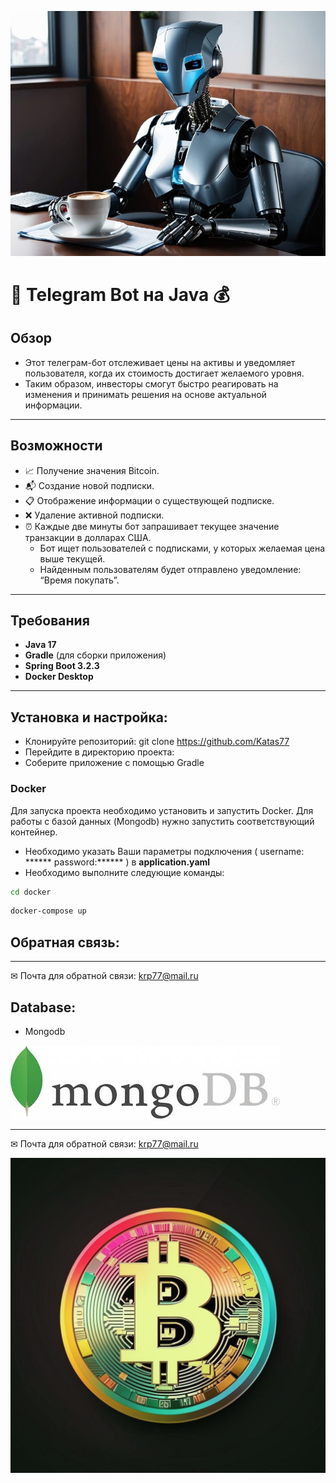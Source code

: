 
![image](./image/2.jpg)

# 📱 Telegram Bot на Java 💰

## Обзор

- Этот телеграм-бот отслеживает цены на активы и уведомляет пользователя, когда их стоимость достигает желаемого уровня.
- Таким образом, инвесторы смогут быстро реагировать на изменения и принимать решения на основе актуальной информации.
____

## Возможности

- 📈 Получение значения Bitcoin.
- 📬 Создание новой подписки.
- 📋 Отображение информации о существующей подписке.
- ❌ Удаление активной подписки.
- ⏰ Каждые две минуты бот запрашивает текущее значение транзакции в долларах США.
  - Бот ищет пользователей с подписками, у которых желаемая цена выше текущей.
  - Найденным пользователям будет отправлено уведомление: “Время покупать”.
____
## Требования
- **Java 17**
- **Gradle** (для сборки приложения)
- **Spring Boot 3.2.3**
- **Docker Desktop**

---
## Установка и настройка:
- Клонируйте репозиторий: git clone https://github.com/Katas77
- Перейдите в директорию проекта:
- Соберите приложение с помощью Gradle
### Docker
Для запуска проекта необходимо установить и запустить Docker. Для работы с базой данных (Mongodb) нужно запустить соответствующий контейнер.
- Необходимо указать Ваши параметры подключения ( username: ******  password:****** ) в **application.yaml**
- Необходимо выполните следующие команды:
```bash
cd docker
```
```bash
docker-compose up
```
## Обратная связь:
____
✉ Почта для обратной связи:
<a href="">krp77@mail.ru</a>

## Database:
- Mongodb


![image](./image/3.jpg )

____
✉ Почта для обратной связи:
<a href="">krp77@mail.ru</a>


![image](./image/4.png )



